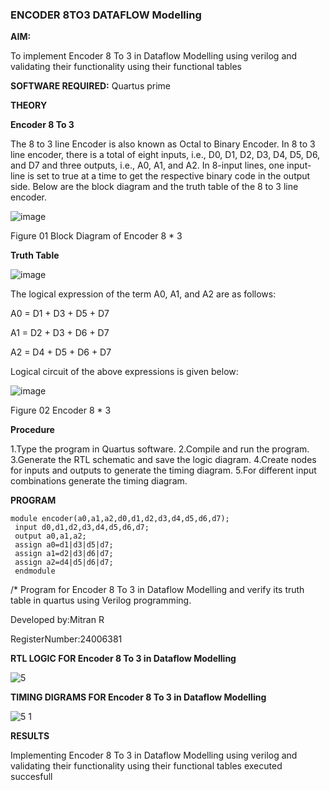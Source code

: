 ### ENCODER 8TO3 DATAFLOW Modelling

**AIM:**

To implement  Encoder 8 To 3 in Dataflow Modelling using verilog and validating their functionality using their functional tables

**SOFTWARE REQUIRED:** Quartus prime

**THEORY**

**Encoder 8 To 3**

The 8 to 3 line Encoder is also known as Octal to Binary Encoder. In 8 to 3 line encoder, there is a total of eight inputs, i.e., D0, D1, D2, D3, D4, D5, D6, and D7 and three outputs, i.e., A0, A1, and A2. In 8-input lines, one input-line is set to true at a time to get the respective binary code in the output side. Below are the block diagram and the truth table of the 8 to 3 line encoder.

![image](https://github.com/naavaneetha/ENCODER8TO3DATAFLOW/assets/154305477/0bc242c1-eb9e-4c47-afe5-30428470efc3)

Figure 01  Block Diagram of Encoder 8 * 3

**Truth Table**

![image](https://github.com/naavaneetha/ENCODER8TO3DATAFLOW/assets/154305477/35496b14-ae6e-4cd1-9abd-d6736b576575)

The logical expression of the term A0, A1, and A2 are as follows:

A0 = D1 + D3 + D5 + D7

A1 = D2 + D3 + D6 + D7

A2 = D4 + D5 + D6 + D7

Logical circuit of the above expressions is given below:

![image](https://github.com/naavaneetha/ENCODER8TO3DATAFLOW/assets/154305477/95acaee6-c873-4c75-89eb-ef09fb158053)

Figure 02  Encoder 8 * 3

**Procedure**

1.Type the program in Quartus software.
 2.Compile and run the program.
 3.Generate the RTL schematic and save the logic diagram.
 4.Create nodes for inputs and outputs to generate the timing diagram.
 5.For different input combinations generate the timing diagram.


**PROGRAM**

```
module encoder(a0,a1,a2,d0,d1,d2,d3,d4,d5,d6,d7);
 input d0,d1,d2,d3,d4,d5,d6,d7;
 output a0,a1,a2;
 assign a0=d1|d3|d5|d7;
 assign a1=d2|d3|d6|d7;
 assign a2=d4|d5|d6|d7;
 endmodule

```
/* Program for Encoder 8 To 3 in Dataflow Modelling and verify its truth table in quartus using Verilog programming. 

Developed by:Mitran R

RegisterNumber:24006381


**RTL LOGIC FOR Encoder 8 To 3 in Dataflow Modelling**

![5](https://github.com/user-attachments/assets/189181f4-cc5a-4f9a-a9bf-0ac92aaebb16)


**TIMING DIGRAMS FOR Encoder 8 To 3 in Dataflow Modelling**

![5 1](https://github.com/user-attachments/assets/b30f06ad-2f28-42e4-8a8f-aaddcc2c49a5)


**RESULTS**

Implementing Encoder 8 To 3 in Dataflow Modelling using verilog and validating their functionality using their functional tables executed succesfull



